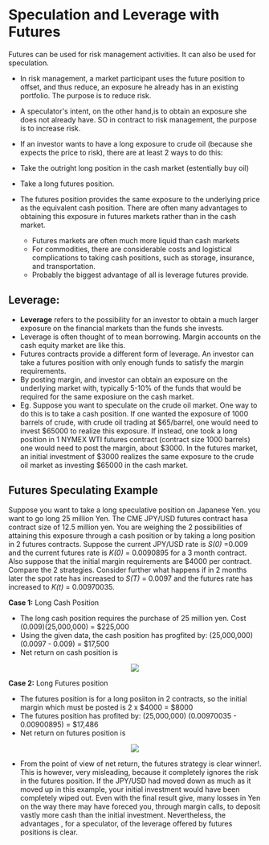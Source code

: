# Speculation and Leverage with Futures
 Futures can be used for risk management activities. It can also be used for speculation.
 - In risk management, a market participant uses the future position to offset, and thus reduce, an exposure he already has in an existing portfolio. The purpose is to reduce risk.
 - A speculator's intent, on the other hand,is to obtain an exposure she does not already have. SO in contract to risk management, the purpose is to increase risk.
 - If an investor wants to have a long exposure to crude oil (because she expects the price to risk), there are at least 2 ways to do this:
  - Take the outright long position in the cash market (estentially buy oil)
  - Take a long futures position.

- The futures position provides the same exposure to the underlying price as the equivalent cash position. There are often many advantages to obtaining this exposure in futures markets rather than in the cash market. 
  - Futures markets are often much more liquid than cash markets
  - For commodities, there are considerable costs and logistical complications to taking cash positions, such as storage, insurance, and transportation.
  - Probably the biggest advantage of all is leverage futures provide.

## __Leverage:__ 
- __Leverage__ refers to the possibility for an investor to obtain a much larger exposure on the financial markets than the funds she invests. 
- Leverage is often thought of to mean borrowing. Margin accounts on the cash equity market are like this.
- Futures contracts provide a different form of leverage. An investor can take a futures position with only enough funds to satisfy the margin requirements.
- By posting margin, and investor can obtain an exposure on the underlying market with, typically 5-10% of the funds that would be required for the same exposiure on the cash market.
- Eg. Suppose you want to speculate on the crude oil market. One way to do this is to take a cash position. If one wanted the exposure of 1000 barrels of crude, with crude oil trading at $65/barrel, one would need to invest $65000 to realize this exposure. If instead, one took a long position in 1 NYMEX WTI futures contract (contract size 1000 barrels) one would need to post the margin, about $3000. In the futures market, an initial investment of $3000 realizes the same exposure to the crude oil market as investing $65000 in the cash market.

## Futures Speculating Example
Suppose you want to take a long speculative position on Japanese Yen. you want to go long 25 million Yen. The CME JPY/USD futures contract hasa contract size of 12.5 million yen. You are weighing the 2 possibilities of attaining this exposure through a cash position or by taking a long position in 2 futures contracts. Suppose the current JPY/USD rate is _S(0)_ =0.009 and the current futures rate is _K(0)_ = 0.0090895 for a 3 month contract. Also suppose that the initial margin requirements are $4000 per contract. Compare the 2 strategies. Consider further what happens if in 2 months later the spot rate has increased to _S(T)_ = 0.0097 and the futures rate has increased to _K(t)_ = 0.00970035.

__Case 1:__ Long Cash Position
- The long cash position requires the purchase of 25 million yen. Cost (0.009)(25,000,000) = $225,000
- Using the given data, the cash position has progfited by: (25,000,000) (0.0097 - 0.009) = $17,500
- Net return on cash position is

<p align="center">
<img src="https://render.githubusercontent.com/render/math?math=\frac{17500}{225000} = 0.0778">
</p>


__Case 2:__ Long Futures position
- The futures position is for a long posiiton in 2 contracts, so the initial margin which must be posted is 2 x $4000 = $8000
- The futures position has profited by: (25,000,000) (0.00970035 - 0.00900895) = $17,486
- Net return on futures position is

<p align="center">
<img src="https://render.githubusercontent.com/render/math?math=\frac{17486}{8000} = 2.19">
</p>

- From the point of view of net return, the futures strategy is clear winner!. This is however, very misleading, because it completely ignores the risk in the futures position. If the JPY/USD had moved down as much as it moved up in this example, your initial investment would have been completely wiped out. Even with the final result give, many losses in Yen on the way there may have foreced you, through margin calls, to deposit vastly more cash than the initial investment. Nevertheless, the advantages , for a speculator, of the leverage offered by futures positions is clear.

